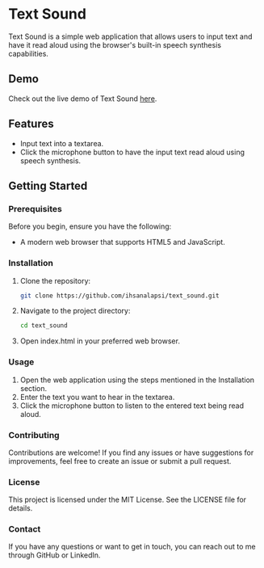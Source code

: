 # Text Sound

Text Sound is a simple web application that allows users to input text and have it read aloud using the browser's built-in speech synthesis capabilities.


## Demo

Check out the live demo of Text Sound [here](https://ihsanalapsi.github.io/text_sound.github.io/).

## Features

- Input text into a textarea.
- Click the microphone button to have the input text read aloud using speech synthesis.

## Getting Started

### Prerequisites

Before you begin, ensure you have the following:

- A modern web browser that supports HTML5 and JavaScript.

### Installation

1. Clone the repository:
   ```sh
   git clone https://github.com/ihsanalapsi/text_sound.git
2. Navigate to the project directory:
   ```sh
   cd text_sound
3. Open index.html in your preferred web browser.
### Usage
1. Open the web application using the steps mentioned in the Installation section.
2. Enter the text you want to hear in the textarea.
3. Click the microphone button to listen to the entered text being read aloud.


### Contributing
Contributions are welcome! If you find any issues or have suggestions for improvements, feel free to create an issue or submit a pull request.

### License
This project is licensed under the MIT License. See the LICENSE file for details.

### Contact
If you have any questions or want to get in touch, you can reach out to me through GitHub or LinkedIn.





